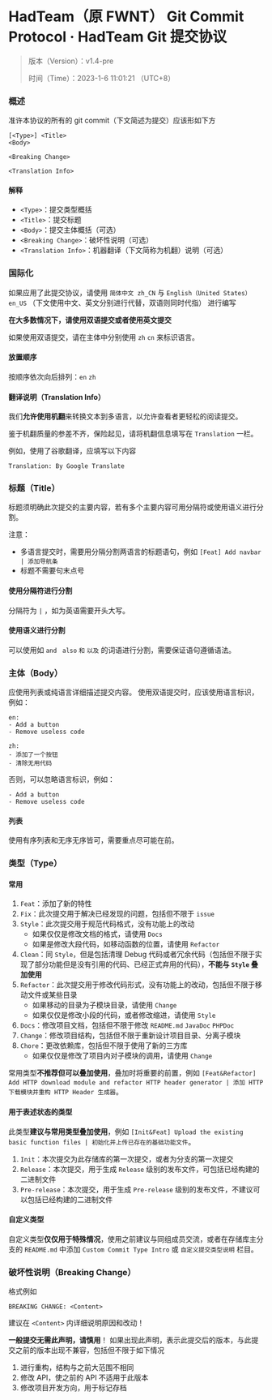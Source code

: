# HadTeam（原 FWNT） Git Commit Protocol · HadTeam Git 提交协议

> 版本（Version）：v1.4-pre
>
> 时间（Time）：2023-1-6 11:01:21 （UTC+8）

### 概述

准许本协议的所有的 git commit（下文简述为提交）应该形如下方

```text
[<Type>] <Title>
<Body>

<Breaking Change>

<Translation Info>
```

#### 解释
- `<Type>`：提交类型概括
- `<Title>`：提交标题
- `<Body>`：提交主体概括（可选）
- `<Breaking Change>`：破坏性说明（可选）
- `<Translation Info>`：机器翻译（下文简称为机翻）说明（可选）

### 国际化
如果应用了此提交协议，请使用 `简体中文 zh_CN` 与 `English（United States） en_US` （下文使用中文、英文分别进行代替，双语则同时代指） 进行编写

**在大多数情况下，请使用双语提交或者使用英文提交**

如果使用双语提交，请在主体中分别使用 `zh` `cn` 来标识语言。

#### 放置顺序
按顺序依次向后排列：`en` `zh`

#### 翻译说明（Translation Info）

我们**允许使用机翻**来转换文本到多语言，以允许查看者更轻松的阅读提交。

鉴于机翻质量的参差不齐，保险起见，请将机翻信息填写在 `Translation` 一栏。


例如，使用了谷歌翻译，应填写以下内容
```text
Translation: By Google Translate
```

[//]: # (推荐使用谷歌翻译 translate.google.com )

### 标题（Title）
标题须明确此次提交的主要内容，若有多个主要内容可用分隔符或使用语义进行分割。

注意：
- 多语言提交时，需要用分隔分割两语言的标题语句，例如 `[Feat] Add navbar | 添加导航条`
- 标题不需要句末点号

#### 使用分隔符进行分割
分隔符为 `|` ，如为英语需要开头大写。
#### 使用语义进行分割
可以使用如 `and` ` also` `和` `以及` 的词语进行分割，需要保证语句遵循语法。

### 主体（Body）
应使用列表或纯语言详细描述提交内容。
使用双语提交时，应该使用语言标识，例如：
```text
en:
- Add a button
- Remove useless code

zh:
- 添加了一个按钮
- 清除无用代码
```
否则，可以忽略语言标识，例如：
```
- Add a button
- Remove useless code
```

#### 列表
使用有序列表和无序无序皆可，需要重点尽可能在前。

### 类型（Type）
#### 常用
1. `Feat`：添加了新的特性
2. `Fix`：此次提交用于解决已经发现的问题，包括但不限于 `issue`
3. `Style`：此次提交用于规范代码格式，没有功能上的改动
   - 如果仅仅是修改文档的格式，请使用 `Docs`
   - 如果是修改大段代码，如移动函数的位置，请使用 `Refactor`
4. `Clean`：同 `Style`，但是包括清理 Debug 代码或者冗余代码（包括但不限于实现了部分功能但是没有引用的代码、已经正式弃用的代码），**不能与 `Style` 叠加使用**
5. `Refactor`：此次提交用于修改代码形式，没有功能上的改动，包括但不限于移动文件或某些目录
   - 如果移动的目录为子模块目录，请使用 `Change`
   - 如果仅仅是修改小段的代码，或者修改缩进，请使用 `Style`
6. `Docs`：修改项目文档，包括但不限于修改 `README.md` `JavaDoc` `PHPDoc`
7. `Change`：修改项目结构，包括但不限于重新设计项目目录、分离子模块
8. `Chore`：更改依赖库，包括但不限于使用了新的三方库
   - 如果仅仅是修改了项目内对子模块的调用，请使用 `Change`

常用类型**不推荐但可以叠加使用**，叠加时将重要的前置，例如 `[Feat&Refactor] Add HTTP download module and refactor HTTP header generator | 添加 HTTP 下载模块并重构 HTTP Header 生成器`。

#### 用于表述状态的类型
此类型**建议与常用类型叠加使用**，例如 `[Init&Feat] Upload the existing basic function files | 初始化并上传已存在的基础功能文件`。

1. `Init`：本次提交为此存储库的第一次提交，或者为分支的第一次提交
2. `Release`：本次提交，用于生成 `Release` 级别的发布文件，可包括已经构建的二进制文件
3. `Pre-release`：本次提交，用于生成 `Pre-release` 级别的发布文件，不建议可以包括已经构建的二进制文件

#### 自定义类型
自定义类型**仅仅用于特殊情况**，使用之前建议与同组成员交流，或者在存储库主分支的 `README.md` 中添加 `Custom Commit Type Intro` 或 `自定义提交类型说明` 栏目。

### 破坏性说明（Breaking Change）
格式例如
```text
BREAKING CHANGE: <Content>
```
建议在 `<Content>` 内详细说明原因和改动！

**一般提交无需此声明，请慎用**！
如果出现此声明，表示此提交后的版本，与此提交之前的版本出现不兼容，包括但不限于如下情况
1. 进行重构，结构与之前大范围不相同
2. 修改 API，使之前的 API 不适用于此版本
3. 修改项目开发方向，用于标记存档
